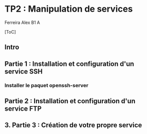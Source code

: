 # TP2 : Manipulation de services

Ferreira Alex B1 A

[ToC]

## Intro



## Partie 1 : Installation et configuration d'un service SSH

### Installer le paquet openssh-server


## Partie 2 : Installation et configuration d'un service FTP



## 3. Partie 3 : Création de votre propre service